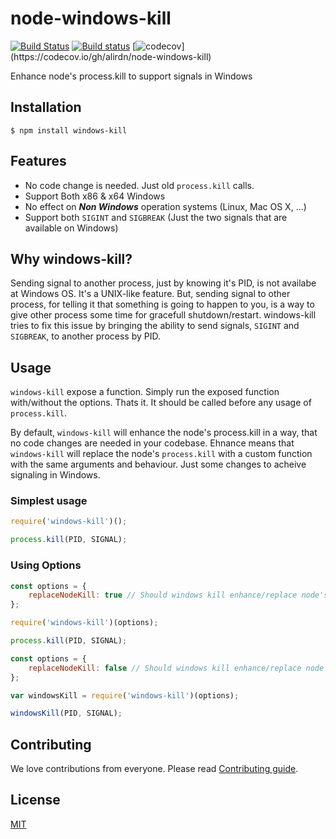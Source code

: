 # node-windows-kill
[![Build Status](https://travis-ci.org/alirdn/node-windows-kill.svg?branch=master)](https://travis-ci.org/alirdn/node-windows-kill) [![Build status](https://ci.appveyor.com/api/projects/status/ckerpyyjyuxyoija?svg=true)](https://ci.appveyor.com/project/alirdn/node-windows-kill) [![codecov](https://codecov.io/gh/alirdn/node-windows-kill/branch/master/graph/badge.svg?)](https://codecov.io/gh/alirdn/node-windows-kill)

Enhance node's process.kill to support signals in Windows

## Installation
```
$ npm install windows-kill
```

## Features
* No code change is needed. Just old ```process.kill``` calls.
* Support Both x86 & x64 Windows
* No effect on ***Non Windows*** operation systems (Linux, Mac OS X, ...)
* Support both ```SIGINT``` and ```SIGBREAK``` (Just the two signals that are available on Windows)

## Why windows-kill?
Sending signal to another process, just by knowing it's PID, is not availabe at Windows OS. It's a UNIX-like feature. But, sending signal to other process, for telling it that something is going to happen to you, is a way to give other process some time for gracefull shutdown/restart. windows-kill tries to fix this issue by bringing the ability to send signals, ```SIGINT``` and ```SIGBREAK```, to another process by PID.

## Usage
```windows-kill``` expose a function. Simply run the exposed function with/without the options. Thats it. It should be called before any usage of ```process.kill```.

By default, ```windows-kill``` will enhance the node's process.kill in a way, that no code changes are needed in your codebase. Ehnance means that ```windows-kill``` will replace the node's ```process.kill``` with a custom function with the same arguments and behaviour. Just some changes to acheive signaling in Windows.

### Simplest usage
```javascript
require('windows-kill')();

process.kill(PID, SIGNAL);
```

### Using Options
```javascript
const options = {
    replaceNodeKill: true // Should windows kill enhance/replace node's process.kill. Default: true
};

require('windows-kill')(options);

process.kill(PID, SIGNAL);
```

```javascript
const options = {
    replaceNodeKill: false // Should windows kill enhance/replace node's process.kill. Default: true
};

var windowsKill = require('windows-kill')(options);

windowsKill(PID, SIGNAL);
```

## Contributing
We love contributions from everyone. Please read [Contributing guide](https://github.com/alirdn/node-windows-kill/blob/master/CONTRIBUTING.md).

## License
[MIT](https://github.com/alirdn/node-windows-kill/blob/master/LICENSE)

